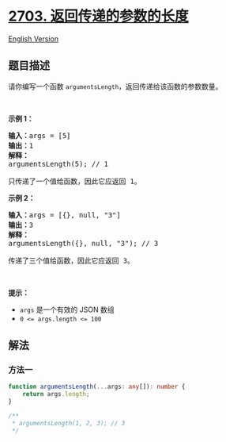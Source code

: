 # [2703. 返回传递的参数的长度](https://leetcode.cn/problems/return-length-of-arguments-passed)

[English Version](/solution/2700-2799/2703.Return%20Length%20of%20Arguments%20Passed/README_EN.md)

<!-- tags: -->

<!-- difficulty:简单 -->

## 题目描述

<!-- 这里写题目描述 -->

请你编写一个函数 <code>argumentsLength</code>，返回传递给该函数的参数数量。

<p>&nbsp;</p>

<p><strong class="example">示例 1：</strong></p>

<pre>
<b>输入：</b>args = [5]
<b>输出：</b>1
<strong>解释：</strong>
argumentsLength(5); // 1

只传递了一个值给函数，因此它应返回 1。
</pre>

<p><strong class="example">示例 2：</strong></p>

<pre>
<b>输入：</b>args = [{}, null, "3"]
<b>输出：</b>3
<b>解释：</b>
argumentsLength({}, null, "3"); // 3

传递了三个值给函数，因此它应返回 3。
</pre>

<p>&nbsp;</p>

<p><strong>提示：</strong></p>

<ul>
	<li><code>args</code>&nbsp;是一个有效的 JSON 数组</li>
	<li><code>0 &lt;= args.length &lt;= 100</code></li>
</ul>

## 解法

### 方法一

<!-- tabs:start -->

```ts
function argumentsLength(...args: any[]): number {
    return args.length;
}

/**
 * argumentsLength(1, 2, 3); // 3
 */
```

<!-- tabs:end -->

<!-- end -->
